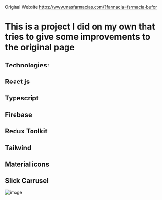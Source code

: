 Original Website https://www.masfarmacias.com/?farmacia=farmacia-bufor

# This is a project I did on my own that tries to give some improvements to the original page
## Technologies:

## React js
## Typescript
## Firebase
## Redux Toolkit
## Tailwind
## Material icons
## Slick Carrusel

![image](https://github.com/user-attachments/assets/d9a19f8b-c42d-4e36-8e4a-5252d14dcd81)
